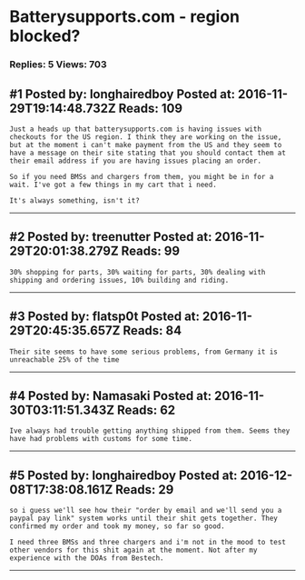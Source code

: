 # Batterysupports.com - region blocked?

### Replies: 5 Views: 703

## \#1 Posted by: longhairedboy Posted at: 2016-11-29T19:14:48.732Z Reads: 109

```
Just a heads up that batterysupports.com is having issues with checkouts for the US region. I think they are working on the issue, but at the moment i can't make payment from the US and they seem to have a message on their site stating that you should contact them at their email address if you are having issues placing an order. 

So if you need BMSs and chargers from them, you might be in for a wait. I've got a few things in my cart that i need. 

It's always something, isn't it?
```

---
## \#2 Posted by: treenutter Posted at: 2016-11-29T20:01:38.279Z Reads: 99

```
30% shopping for parts, 30% waiting for parts, 30% dealing with shipping and ordering issues, 10% building and riding.
```

---
## \#3 Posted by: flatsp0t Posted at: 2016-11-29T20:45:35.657Z Reads: 84

```
Their site seems to have some serious problems, from Germany it is unreachable 25% of the time
```

---
## \#4 Posted by: Namasaki Posted at: 2016-11-30T03:11:51.343Z Reads: 62

```
Ive always had trouble getting anything shipped from them. Seems they have had problems with customs for some time.
```

---
## \#5 Posted by: longhairedboy Posted at: 2016-12-08T17:38:08.161Z Reads: 29

```
so i guess we'll see how their "order by email and we'll send you a paypal pay link" system works until their shit gets together. They confirmed my order and took my money, so far so good. 

I need three BMSs and three chargers and i'm not in the mood to test other vendors for this shit again at the moment. Not after my experience with the DOAs from Bestech.
```

---
